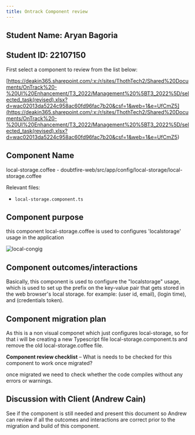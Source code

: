 ```yaml
---
title: Ontrack Component review
---
```


## Student Name: Aryan Bagoria

## Student ID: 22107150

First select a component to review from the list below:

[https://deakin365.sharepoint.com/:x:/r/sites/ThothTech2/Shared%20Documents/OnTrack%20-%20UI%20Enhancement/T3_2022/Management%20%5BT3_2022%5D/selected_task(revised).xlsx?d=wac02013da5224c958ac60fd96fac7b20&csf=1&web=1&e=UfCmZ5](<https://deakin365.sharepoint.com/:x:/r/sites/ThothTech2/Shared%20Documents/OnTrack%20-%20UI%20Enhancement/T3_2022/Management%20%5BT3_2022%5D/selected_task(revised).xlsx?d=wac02013da5224c958ac60fd96fac7b20&csf=1&web=1&e=UfCmZ5>)

## Component Name

local-storage.coffee - doubtfire-web/src/app/config/local-storage/local-storage.coffee

Relevant files:

- `local-storage.component.ts`

## Component purpose

this component local-storage.coffee is used to configures 'localstorage' usage
in the application

![local-congig](local-config.png)

## Component outcomes/interactions

Basically, this component is used to configure the "localstorage" usage, which
is used to set up the prefix on the key-value pair that gets stored in the
web browser's local storage. for example: (user
id, email), (login time), and (credentials token).

## Component migration plan

As this is a non visual componet which just configures local-storage, so for
that i will be creating a new Typescript file local-storage.component.ts and
remove the old local-storage.coffee file.

**Component review checklist** – What is needs to be checked for this
component to work once migrated?

once migrated we need to check whether the code compiles without any errors or warnings.

## Discussion with Client (Andrew Cain)

See if the component is still needed and present this document so Andrew can
review if all the outcomes and interactions are correct prior to the migration
and build of this component.
